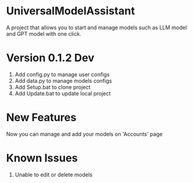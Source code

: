 # UniversalModelAssistant
A project that allows you to start and manage models such as LLM model and GPT model with one click.

# Version 0.1.2 Dev
1. Add config.py to manage user configs
2. Add data.py to manage models configs
3. Add Setup.bat to clone project
4. Add Update.bat to update local project

# New Features
Now you can manage and add your models on 'Accounts' page

# Known Issues
1. Unable to edit or delete models
